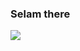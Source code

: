 ### Selam there
<a href="https://github.com/anuraghazra/github-readme-stats"><img align="center" src="https://github-readme-stats.vercel.app/api/top-langs/?username=iltermon&theme=dracula&hide_border=true" /></a>
